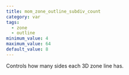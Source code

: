 ```yaml
---
title: mom_zone_outline_subdiv_count
category: var
tags:
  - zone
  - outline
minimum_value: 4
maximum_value: 64
default_value: 8
---
```


Controls how many sides each 3D zone line has.